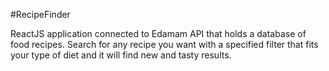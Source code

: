 #RecipeFinder

ReactJS application connected to Edamam API that holds a database of food recipes. Search for any recipe you want with a specified filter that fits your type of diet and it will find new and tasty results. 

